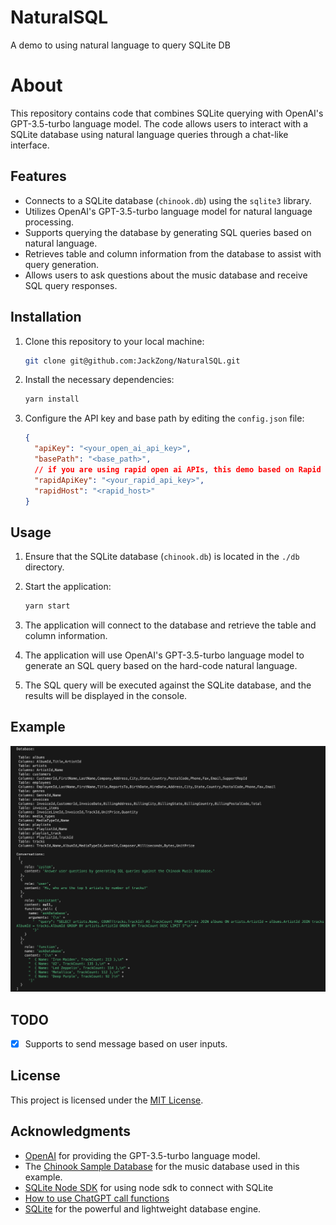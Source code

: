 # NaturalSQL

A demo to using natural language to query SQLite DB

# About

This repository contains code that combines SQLite querying with OpenAI's GPT-3.5-turbo language model. The code allows users to interact with a SQLite database using natural language queries through a chat-like interface.

## Features

- Connects to a SQLite database (`chinook.db`) using the `sqlite3` library.
- Utilizes OpenAI's GPT-3.5-turbo language model for natural language processing.
- Supports querying the database by generating SQL queries based on natural language.
- Retrieves table and column information from the database to assist with query generation.
- Allows users to ask questions about the music database and receive SQL query responses.

## Installation

1. Clone this repository to your local machine:

   ```bash
   git clone git@github.com:JackZong/NaturalSQL.git
   ```

2. Install the necessary dependencies:

   ```bash
   yarn install
   ```

3. Configure the API key and base path by editing the `config.json` file:

   ```json
   {
     "apiKey": "<your_open_ai_api_key>",
     "basePath": "<base_path>",
     // if you are using rapid open ai APIs, this demo based on Rapid API's open ai APIs
     "rapidApiKey": "<your_rapid_api_key>",
     "rapidHost": "<rapid_host>"
   }
   ```

## Usage

1. Ensure that the SQLite database (`chinook.db`) is located in the `./db` directory.

2. Start the application:

   ```bash
   yarn start
   ```

3. The application will connect to the database and retrieve the table and column information.

4. The application will use OpenAI's GPT-3.5-turbo language model to generate an SQL query based on the hard-code natural language.

5. The SQL query will be executed against the SQLite database, and the results will be displayed in the console.

## Example

![example](./docs/example.png)

## TODO

- [x] Supports to send message based on user inputs.

## License

This project is licensed under the [MIT License](LICENSE).

## Acknowledgments

- [OpenAI](https://openai.com/) for providing the GPT-3.5-turbo language model.
- The [Chinook Sample Database](https://www.sqlitetutorial.net/sqlite-sample-database/) for the music database used in this example.
- [SQLite Node SDK](https://www.sqlitetutorial.net/sqlite-nodejs/connect/) for using node sdk to connect with SQLite
- [How to use ChatGPT call functions](https://github.com/openai/openai-cookbook/blob/main/examples/How_to_call_functions_with_chat_models.ipynb)
- [SQLite](https://www.sqlite.org/) for the powerful and lightweight database engine.
